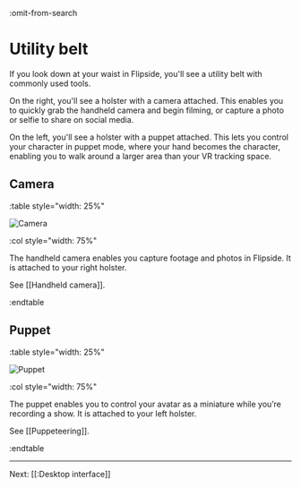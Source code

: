 :omit-from-search

# Utility belt

If you look down at your waist in Flipside, you'll see a utility belt with commonly used tools.

On the right, you'll see a holster with a camera attached. This enables you to quickly grab the
handheld camera and begin filming, or capture a photo or selfie to share on social media.

On the left, you'll see a holster with a puppet attached. This lets you control your character
in puppet mode, where your hand becomes the character, enabling you to walk around a larger
area than your VR tracking space.

## Camera

:table style="width: 25%"

![Camera](https://www.flipsidexr.com/files/docs/graphics/model_selfie-camera.png)

:col style="width: 75%"

The handheld camera enables you capture footage and photos in Flipside. It is attached to your right holster.

See [[Handheld camera]].

:endtable

## Puppet

:table style="width: 25%"

![Puppet](https://www.flipsidexr.com/files/docs/graphics/model_puppet.png)

:col style="width: 75%"

The puppet enables you to control your avatar as a miniature while you’re recording a show. It is attached to your left holster.

See [[Puppeteering]].

:endtable

---

Next: [[:Desktop interface]]
